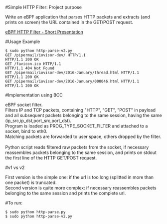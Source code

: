 #Simple HTTP Filter: Project purpose

Write an eBPF application that parses HTTP packets and extracts (and prints on screen) the URL contained in the GET/POST request.

[eBPF HTTP Filter - Short Presentation](https://github.com/iovisor/bpf-docs/blob/master/ebpf_http_filter.pdf)

#Usage Example

```Shell
$ sudo python http-parse-v2.py 
GET /pipermail/iovisor-dev/ HTTP/1.1
HTTP/1.1 200 OK
GET /favicon.ico HTTP/1.1
HTTP/1.1 404 Not Found
GET /pipermail/iovisor-dev/2016-January/thread.html HTTP/1.1
HTTP/1.1 200 OK
GET /pipermail/iovisor-dev/2016-January/000046.html HTTP/1.1
HTTP/1.1 200 OK
```

#Implementation using BCC

eBPF socket filter.<br />
Filters IP and TCP packets, containing "HTTP", "GET", "POST" in payload and all subsequent packets belonging to the same session, having the same (ip_src,ip_dst,port_src,port_dst).<br />
Program is loaded as PROG_TYPE_SOCKET_FILTER and attached to a socket, bind to eth0. <br />
Matching packets are forwarded to user space, others dropped by the filter.<br />
<br />
Python script reads filtered raw packets from the socket, if necessary reassembles packets belonging to the same session, and prints on stdout the first line of the HTTP GET/POST request. <br />

#v1 vs v2

First version is the simple one: if the url is too long (splitted in more than one packet) is truncated. <br />
Second version is quite more complex: if necessary reassembles packets belonging to the same session and prints the complete url.

#To run:

```Shell
$ sudo python http-parse.py
$ sudo python http-parse-v2.py
```